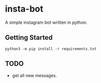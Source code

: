 # insta-bot
A simple instagram bot written in python.


## Getting Started

```shell
python3 -m pip install -r requirements.txt
```

## TODO
- get all new messages.
